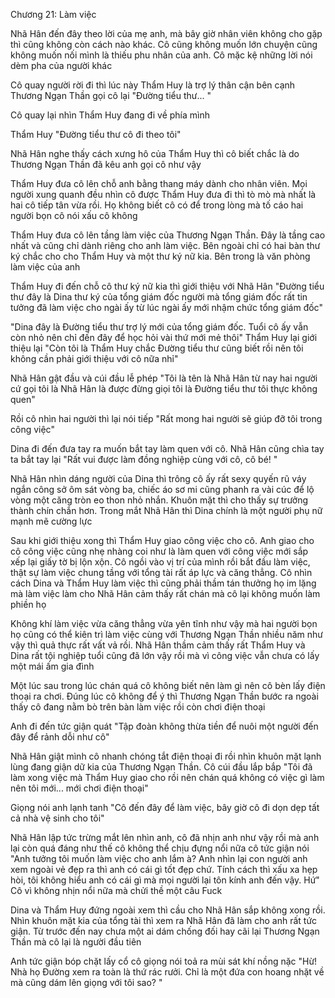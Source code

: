 




Chương 21: Làm việc


Nhã Hân đến đây theo lời của mẹ anh, mà bây giờ nhân viên không cho gặp thì cũng không còn cách nào khác. Cô cũng không muốn lớn chuyện cũng không muốn nối mình là thiếu phu nhân của anh. Cô mặc kệ những lời nói dèm pha của người khác

Cô quay người rời đi thì lúc này Thẩm Huy là trợ lý thân cận bên cạnh Thương Ngạn Thần gọi cô lại "Đường tiểu thư... "

Cô quay lại nhìn Thẩm Huy đang đi về phía mình

Thẩm Huy "Đường tiểu thư cô đi theo tôi"

Nhã Hân nghe thấy cách xưng hô của Thẩm Huy thì cô biết chắc là do Thương Ngạn Thần đã kêu anh gọi cô như vậy

Thẩm Huy đưa cô lên chỗ anh bằng thang máy dành cho nhân viên. Mọi người xung quanh đều nhìn cô được Thẩm Huy đưa đi thì tò mò mà nhất là hai cô tiếp tân vừa rồi. Họ không biết cô có để trong lòng mà tố cáo hai người bọn cô nói xấu cô không

Thẩm Huy đưa cô lên tầng làm việc của Thương Ngạn Thần. Đây là tầng cao nhất và cũng chỉ dành riêng cho anh làm việc. Bên ngoài chỉ có hai bàn thư ký chắc cho cho Thẩm Huy và một thư ký nữ kia. Bên trong là văn phòng làm việc của anh

Thẩm Huy đi đến chỗ cô thư ký nữ kia thì giới thiệu với Nhã Hân "Đường tiểu thư đây là Dina thư ký của tổng giám đốc người mà tổng giám đốc rất tin tưởng đã làm việc cho ngài ấy từ lúc ngài ấy mới nhậm chức tổng giám đốc"

"Dina đây là Đường tiểu thư trợ lý mới của tổng giám đốc. Tuổi cô ấy vẫn còn nhỏ nên chỉ đến đây để học hỏi vài thứ mới mẻ thôi" Thẩm Huy lại giới thiệu lại "Còn tôi là Thẩm Huy chắc Đường tiểu thư cũng biết rồi nên tôi không cần phải giới thiệu với cô nữa nhỉ"

Nhã Hân gật đầu và cúi đầu lễ phép "Tôi là tên là Nhã Hân từ nay hai người cứ gọi tôi là Nhã Hân là được đừng giọi tôi là Đường tiểu thư tôi thực không quen"

Rồi cô nhìn hai người thì lại nói tiếp "Rất mong hai người sẽ giúp đỡ tôi trong công việc"

Dina đi đến đưa tay ra muốn bắt tay làm quen với cô. Nhã Hân cũng chìa tay ta bắt tay lại "Rất vui được làm đồng nghiệp cùng với cô, cô bé! "

Nhã Hân nhìn dáng người của Dina thì trông cô ấy rất sexy quyến rũ váy ngắn công sở ôm sát vòng ba, chiếc áo sơ mi cũng phanh ra vài cúc để lộ vòng một căng tròn eo thon nhỏ nhắn. Khuôn mặt thì cho thấy sự trưởng thành chín chắn hơn. Trong mắt Nhã Hân thì Dina chính là một người phụ nữ mạnh mẽ cường lực

Sau khi giới thiệu xong thì Thẩm Huy giao công việc cho cô. Anh giao cho cô công việc cũng nhẹ nhàng coi như là làm quen với công việc mới sắp xếp lại giấy tờ bị lộn xộn. Cô ngồi vào vị trí của mình rồi bắt đầu làm việc, thật sự làm việc chung tầng với tổng tài rất áp lực và căng thẳng. Cô nhìn cách Dina và Thẩm Huy làm việc thì cũng phải thầm tán thưởng họ im lặng mà làm việc làm cho Nhã Hân cảm thấy rất chán mà cô lại không muốn làm phiền họ

Không khí làm việc vừa căng thẳng vừa yên tĩnh như vậy mà hai người bọn họ cũng có thể kiên trì làm việc cùng với Thương Ngạn Thần nhiều năm như vậy thì quả thực rất vất vả rồi. Nhã Hân thầm cảm thấy rất Thẩm Huy và Dina rất tội nghiệp tuổi cũng đã lớn vậy rồi mà vì công việc vẫn chưa có lấy một mái ấm gia đình

Một lúc sau trong lúc chán quá cô không biết nên làm gì nên cô bèn lấy điện thoại ra chơi. Đúng lúc cô không để ý thì Thương Ngạn Thần bước ra ngoài thấy cô đang nằm bò trên bàn làm việc rồi còn chơi điện thoại

Anh đi đến tức giận quát "Tập đoàn không thừa tiền để nuôi một người đến đây để rảnh dỗi như cô"

Nhã Hân giật mình cô nhanh chóng tắt điện thoại đi rồi nhìn khuôn mặt lạnh lùng đang giận dữ kia của Thương Ngạn Thần. Cô cúi đầu lắp bắp "Tôi đã làm xong việc mà Thẩm Huy giao cho rồi nên chán quá không có việc gì làm nên tôi mới... mới chơi điện thoại"

Giọng nói anh lạnh tanh "Cô đến đây để làm việc, bây giờ cô đi dọn dẹp tất cả nhà vệ sinh cho tôi"

Nhã Hân lập tức trừng mắt lên nhìn anh, cô đã nhịn anh như vậy rồi mà anh lại còn quá đáng như thế cô không thể chịu đựng nổi nữa cô tức giận nói "Anh tưởng tôi muốn làm việc cho anh lắm à? Anh nhìn lại con người anh xem ngoài vẻ đẹp ra thì anh có cái gì tốt đẹp chứ. Tính cách thì xấu xa hẹp hòi, tôi không hiểu anh có cái gì mà mọi người lại tôn kính anh đến vậy. Hứ" Cô vì không nhịn nổi nữa mà chửi thề một câu Fuck

Dina và Thẩm Huy đứng ngoài xem thì cầu cho Nhã Hân sắp không xong rồi. Nhìn khuôn mặt kia của tổng tài thì xem ra Nhã Hân đã làm cho anh rất tức giận. Từ trước đến nay chưa một ai dám chống đối hay cãi lại Thương Ngạn Thần mà cô lại là người đầu tiên

Anh tức giận bóp chặt lấy cổ cô giọng nói toả ra mùi sát khí nồng nặc "Hừ! Nhà họ Đường xem ra toàn là thứ rác rưởi. Chỉ là một đứa con hoang nhặt về mà cũng dám lên giọng với tôi sao? "




